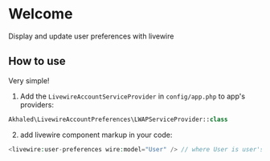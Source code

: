 # Welcome

Display and update user preferences with livewire

## How to use

Very simple!

1. Add the `LivewireAccountServiceProvider` in `config/app.php` to app's providers:

```php
Akhaled\LivewireAccountPreferences\LWAPServiceProvider::class
```

2. add livewire component markup in your code:

```php
<livewire:user-preferences wire:model="User" /> // where User is user's eloquent model
```
